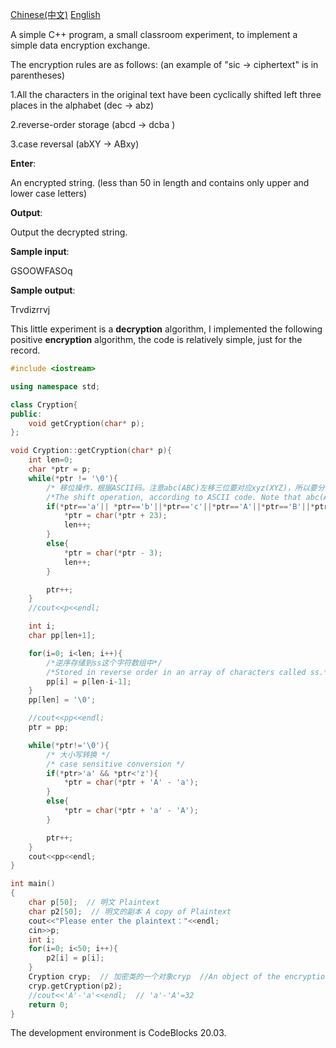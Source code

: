 [Chinese(中文)](README_zh.md)  [English](README.md)

A simple C++ program, a small classroom experiment, to implement a simple data encryption exchange.

The encryption rules are as follows: (an example of "sic -> ciphertext" is in parentheses) 

1.All the characters in the original text have been cyclically shifted left three places in the alphabet (dec -> abz) 

2.reverse-order storage (abcd -> dcba ) 

3.case reversal (abXY -> ABxy)

**Enter**:

An encrypted string. (less than 50 in length and contains only upper and lower case letters)

**Output**:

Output the decrypted string.

 **Sample input**:

GSOOWFASOq

**Sample output**:

Trvdizrrvj

This little experiment is a **decryption** algorithm, I implemented the following positive **encryption** algorithm, the code is relatively simple, just for the record.

```c++
#include <iostream>

using namespace std;

class Cryption{
public:
    void getCryption(char* p);
};

void Cryption::getCryption(char* p){
    int len=0;
    char *ptr = p;
    while(*ptr != '\0'){
        /* 移位操作，根据ASCII码。注意abc(ABC)左移三位要对应xyz(XYZ)，所以要分两种情况*/
        /*The shift operation, according to ASCII code. Note that abc(ABC) is shifted three places to the left to correspond to xyz(XYZ), so there are two cases.*/
        if(*ptr=='a'|| *ptr=='b'||*ptr=='c'||*ptr=='A'||*ptr=='B'||*ptr=='C'){
            *ptr = char(*ptr + 23);
            len++;
        }
        else{
            *ptr = char(*ptr - 3);
            len++;
        }

        ptr++;
    }
    //cout<<p<<endl;

    int i;
    char pp[len+1];

    for(i=0; i<len; i++){
        /*逆序存储到ss这个字符数组中*/
        /*Stored in reverse order in an array of characters called ss.*/
        pp[i] = p[len-i-1];
    }
    pp[len] = '\0';

    //cout<<pp<<endl;
    ptr = pp;

    while(*ptr!='\0'){
        /* 大小写转换 */
        /* case sensitive conversion */
        if(*ptr>'a' && *ptr<'z'){
            *ptr = char(*ptr + 'A' - 'a');
        }
        else{
            *ptr = char(*ptr + 'a' - 'A');
        }

        ptr++;
    }
    cout<<pp<<endl;
}

int main()
{
    char p[50];  // 明文 Plaintext
    char p2[50];  // 明文的副本 A copy of Plaintext
    cout<<"Please enter the plaintext："<<endl;
    cin>>p;
    int i;
    for(i=0; i<50; i++){
        p2[i] = p[i];
    }
    Cryption cryp;  // 加密类的一个对象cryp  //An object of the encryption class cryp
    cryp.getCryption(p2);
    //cout<<'A'-'a'<<endl;  // 'a'-'A'=32
    return 0;
}
```

The development environment is CodeBlocks 20.03.